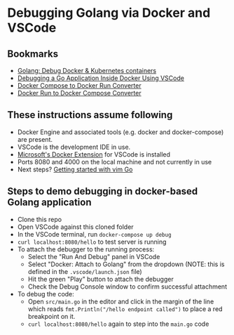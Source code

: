 # Debugging Golang via Docker and VSCode

## Bookmarks
- [Golang: Debug Docker & Kubernetes containers](https://www.youtube.com/watch?v=zs3XQMTHQBE)
- [Debugging a Go Application Inside Docker Using VSCode](https://dev.to/bruc3mackenzi3/debugging-go-inside-docker-using-vscode-4f67)
- [Docker Compose to Docker Run Converter](https://ray.run/tools/docker-compose-to-docker-run)
- [Docker Run to Docker Compose Converter](https://ray.run/tools/docker-run-to-docker-compose)

## These instructions assume following
- Docker Engine and associated tools (e.g. docker and docker-compose) are present.
- VSCode is the development IDE in use.
- [Microsoft's Docker Extension](https://github.com/microsoft/vscode-docker) for VSCode is installed
- Ports 8080 and 4000 on the local machine and not currently in use
- Next steps? [Getting started with vim Go](https://www.youtube.com/watch?v=7zCCnT9a58k&list=WL&index=1&t=83s)

## Steps to demo debugging in docker-based Golang application
- Clone this repo
- Open VSCode against this cloned folder
- In the VSCode terminal, run `docker-compose up debug`
- `curl localhost:8080/hello` to test server is running
- To attach the debugger to the running process:
  - Select the "Run And Debug" panel in VSCode
  - Select "Docker: Attach to Golang" from the dropdown (NOTE: this is defined in the `.vscode/launch.json` file)
  - Hit the green "Play" button to attach the debugger
  - Check the Debug Console window to confirm successful attachment
- To debug the code:
  - Open `src/main.go` in the editor and click in the margin of the line which reads `fmt.Println("/hello endpoint called")` to place a red breakpoint on it.
  - `curl localhost:8080/hello` again to step into the `main.go` code
